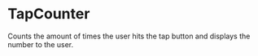 # TapCounter
Counts the amount of times the user hits the tap button and displays the number to the user.
